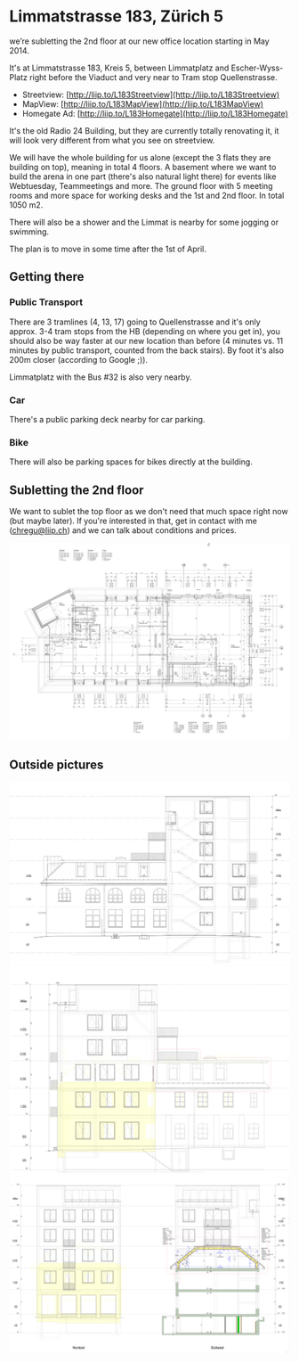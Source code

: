 # Limmatstrasse 183, Zürich 5

we’re subletting the 2nd floor at our new office location starting in May 2014.

It's at Limmatstrasse 183, Kreis 5, between Limmatplatz and
Escher-Wyss-Platz right before the Viaduct and very near to Tram stop Quellenstrasse.

* Streetview: [http://liip.to/L183Streetview](http://liip.to/L183Streetview)
* MapView: [http://liip.to/L183MapView](http://liip.to/L183MapView)
* Homegate Ad: [http://liip.to/L183Homegate](http://liip.to/L183Homegate)


It's the old Radio 24 Building, but they are currently totally
renovating it, it will look very different from what you see on streetview.

We will have the whole building for us alone (except the 3 flats they are building on top), meaning in total 4 floors. A basement where we want to build the arena in one part (there's also natural light there) for events like Webtuesday, Teammeetings and more. The ground floor with 5 meeting rooms and more space for working desks and the 1st and 2nd floor. In total 1050 m2. 

There will also be a shower and the Limmat is nearby for some jogging or swimming.

The plan is to move in some time after the 1st of April.

## Getting there

### Public Transport

There are 3 tramlines (4, 13, 17) going to Quellenstrasse and it's only
approx. 3-4 tram stops from the HB (depending on where you get in), you
should also be way faster at our new location than before (4 minutes vs.
11 minutes by public transport, counted from the back stairs). By foot
it's also 200m closer (according to Google ;)).

Limmatplatz with the Bus #32 is also very nearby.

### Car

There's a public parking deck nearby for car parking.

### Bike

There will also be parking spaces for bikes directly at the building.

## Subletting the 2nd floor

We want to sublet the top floor as we don't need that much space right now (but maybe later). If you're interested in that, get in contact with me (chregu@liip.ch) and we can talk about conditions and prices.

![2ndfloor](images/L183-2nd-floor.png)

## Outside pictures

![](images/L183-suedost.png)
![](images/L183-nordwest.png)
![](images/L183-suedwest-nordost.png)

